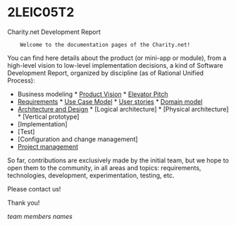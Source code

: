 # 2LEIC05T2

Charity.net Development Report

        Welcome to the documentation pages of the Charity.net!

You can find here details about the product (or mini-app or module), from a high-level vision to low-level implementation decisions, a kind of Software Development Report, organized by discipline (as of Rational Unified Process):

* Business modeling
        * [Product Vision](https://github.com/FEUP-LEIC-ES-2022-23/2LEICO5T2/docs/ProductVision.md)
        * [Elevator Pitch](https://github.com/FEUP-LEIC-ES-2022-23/2LEIC05T2/docs/ElevatorPitch.md)
* [Requirements](https://github.com/FEUP-LEIC-ES-2022-23/2LEIC05T2/docs/requirements.md)
        * [Use Case Model](https://github.com/FEUP-LEIC-ES-2022-23/2LEIC05T2/docs/requirements.md#Use-case-model)
        * [User stories](https://github.com/FEUP-LEIC-ES-2022-23/2LEIC05T2/docs/requirements.md#User-stories)
        * [Domain model](https://github.com/FEUP-LEIC-ES-2022-23/2LEIC05T2/docs/requirements.md#Domain-model)
* [Architecture and Design](https://github.com/FEUP-LEIC-ES-2022-23/2LEIC05T2/docs/ArchitectureAndDesign.md)
        * [Logical architecture]
        * [Physical architecture]
        * [Vertical prototype]
* [Implementation]
* [Test]
* [Configuration and change management]
* [Project management](https://github.com/FEUP-LEIC-ES-2022-23/2LEIC05T2/docs/ProjectManagement.md)

So far, contributions are exclusively made by the initial team, but we hope to open them to the community, in all areas and topics: requirements, technologies, development, experimentation, testing, etc.

Please contact us!

Thank you!

*team members names*
